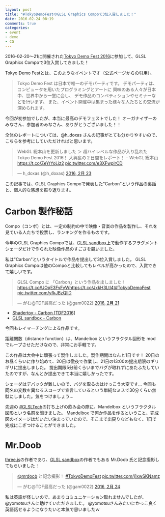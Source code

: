 ```yaml
---
layout: post
title: "#TokyoDemoFestのGLSL Graphics Compoで3位入賞しました！"
date: 2016-02-24 08:19
comments: true
categories: 
- event
- demo
- CG
---
```


2016-02-20〜21に開催された[Tokyo Demo Fest 2016](http://tokyodemofest.jp/2016/)に参加して、GLSL Graphics Compoで3位入賞してきました！

Tokyo Demo Festとは、このようなイベントです（公式ページからの引用）。

> Tokyo Demo Fest は日本で唯一のデモパーティです。 デモパーティは、コンピュータを用いたプログラミングとアートに 興味のある人々が日本中、世界中から一堂に会し、 デモ作品のコンペティションやセミナーなどを行います。 また、イベント開催中は集まった様々な人たちとの交流が深められます。 

今回が初参加でしたが、本当に最高のデモフェストでした！
オーガナイザーのみなさん、参加者のみなさん、ありがとうございました！！

全体のレポートについては、@h_doxas さんの記事がとても分かりやすいので、こちらを参考にしていただければと思います。

<blockquote class="twitter-tweet" data-lang="ja"><p lang="ja" dir="ltr">WebGL 総本山を更新しました ＞ 超ハイレベルな作品が入り乱れた Tokyo Demo Fest 2016！ 大興奮の２日間をレポート！ - WebGL 総本山 <a href="https://t.co/ZeYrYoLiz2">https://t.co/ZeYrYoLiz2</a> <a href="https://t.co/e3XFwpIrCD">pic.twitter.com/e3XFwpIrCD</a></p>&mdash; h_doxas (@h_doxas) <a href="https://twitter.com/h_doxas/status/701988774117376004">2016, 2月 23</a></blockquote>
<script async src="//platform.twitter.com/widgets.js" charset="utf-8"></script>

この記事では、GLSL Graphics Compoで発表した"Carbon"という作品の裏話と、個人的な感想を振り返ります。

# Carbon 製作秘話

Compo（コンポ）とは、一定の制約の中で映像・音楽の作品を製作し、それを見ている人たちで投票し、ランキングを作るものです。

今年のGLSL Graphics Compoでは、[GLSL sandbox](http://glslsandbox.com/)上で動作するフラグメントシェーダだけで作られた映像作品のすごさを競いました。

私は"Carbon"というタイトルで作品を提出して3位入賞しました。
GLSL Graphics Compoは他のCompoと比較してもレベルが高かったので、入賞できて嬉しいです。

<blockquote class="twitter-tweet" data-lang="ja"><p lang="ja" dir="ltr">GLSL Compo に 「Carbon」という作品を出しました！<a href="https://t.co/UOqE3FvFyW">https://t.co/UOqE3FvFyW</a><a href="https://t.co/JxkH3LtI4t">https://t.co/JxkH3LtI4t</a><a href="https://twitter.com/hashtag/TokyoDemoFest?src=hash">#TokyoDemoFest</a> <a href="https://t.co/yfkJBzQllD">pic.twitter.com/yfkJBzQllD</a></p>&mdash; がむ@TDF最高だった (@gam0022) <a href="https://twitter.com/gam0022/status/701327225224736768">2016, 2月 21</a></blockquote>
<script async src="//platform.twitter.com/widgets.js" charset="utf-8"></script>

- [Shadertoy - Carbon \[TDF2016\]](https://www.shadertoy.com/view/MsG3Wy)
- [GLSL sandbox - Carbon](http://glslsandbox.com/e#30972.0)

今回もレイマーチングによる作品です。

距離関数（distance function）は、Mandelbox というフラクタル図形を mod でループさせただけなので、非常にお手軽です。

この作品は大会中に頑張って製作しました。製作期間はなんと1日です！
20日のお昼くらいに作り始めて、20日は徹夜で作業し、21日の13:00の提出期限のギリギリに提出しました。
提出期限5分前くらいまでバグが取れずにあたふたしていたのですが、なんとか提出できて本当に嬉しかったです。

シェーダはデバックが難しいので、バグを取るのはけっこう大変です…
今回も同名の変数を異なるスコープで宣言しているという単純なミスで30分くらい無駄にしました。気をつけましょう…

先週の [#GLSLTech](http://gam0022.net/blog/2016/02/16/glsl-tech/)の打ち上げの飲み会の際に、Mandelbox というフラクタル図形という名前を聞きました。
Mandelbox で何か作品を作るということ、完成図のイメージはだいたい決まっていたので、そこまで出戻りなどもなく、1日で完成にこぎつけることができました。

# Mr.Doob
[three.js](http://threejs.org/)の作者であり、[GLSL sandbox](http://glslsandbox.com/)の作者でもある Mr.Doob 氏と記念撮影してもらいました！

<blockquote class="twitter-tweet" data-lang="ja"><p lang="ja" dir="ltr"><a href="https://twitter.com/mrdoob">@mrdoob</a> と記念撮影！ <a href="https://twitter.com/hashtag/TokyoDemoFest?src=hash">#TokyoDemoFest</a> <a href="https://t.co/j1xwSKNamz">pic.twitter.com/j1xwSKNamz</a></p>&mdash; がむ@TDF最高だった (@gam0022) <a href="https://twitter.com/gam0022/status/702292595486040064">2016, 2月 24</a></blockquote>
<script async src="//platform.twitter.com/widgets.js" charset="utf-8"></script>

私は英語が怪しいので、あまりコミュニケーション取れませんでしたが、@yomotsuさんに助けていただきました。
@yomotsuさんみたいにかっこ良く英語話せるようになりたいと本気で思いましたｗ
